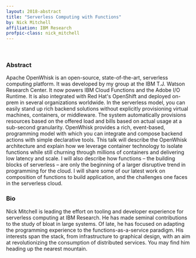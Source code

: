 ```yaml
---
layout: 2018-abstract
title: "Serverless Computing with Functions"
by: Nick Mitchell
affiliation: IBM Research
profpic-class: nick_mitchell
---
```


<br/>

### Abstract

Apache OpenWhisk is an open-source, state-of-the-art, serverless computing platform. It was developed by my group at the IBM T.J. Watson Research Center. It now powers IBM Cloud Functions and the Adobe I/O Runtime. It is also integrated with Red Hat's OpenShift and deployed on-prem in several organizations worldwide. In the serverless model, you can easily stand up rich backend solutions without explicitly provisioning virtual machines, containers, or middleware. The system automatically provisions resources based on the offered load and bills based on actual usage at a sub-second granularity. OpenWhisk provides a rich, event-based, programming model with which you can integrate and compose backend actions with simple declarative tools. This talk will describe the OpenWhisk architecture and explain how we leverage container technology to isolate functions while still churning through millions of containers and delivering low latency and scale. I will also describe how functions – the building blocks of serverless – are only the beginning of a larger disruptive trend in programming for the cloud. I will share some of our latest work on composition of functions to build application, and the challenges one faces in the serverless cloud.

### Bio

Nick Mitchell is leading the effort on tooling and developer experience for serverless computing at IBM Research. He has made seminal contributions to the study of bloat in large systems. Of late, he has focused on adapting the programming experience to the functions-as-a-service paradigm. His interests span the stack, from infrastructure to graphical design, with an aim at revolutionizing the consumption of distributed services. You may find him heading up the nearest mountain.


